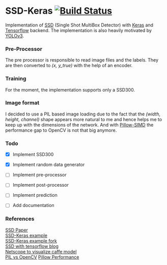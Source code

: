 # SSD-Keras [![Build Status](https://travis-ci.org/schoettner/ssd-keras.svg?branch=master)](https://travis-ci.org/schoettner/ssd-keras)
Implementation of [SSD](https://arxiv.org/abs/1512.02325) (Single Shot MultiBox Detector) with [Keras](https://keras.io/) and [Tensorflow](https://www.tensorflow.org/) backend.
The implementation is also heavily motivated by [YOLOv3](https://arxiv.org/abs/1804.02767).

### Pre-Processor ###
The pre processor is responsible to read image files and the labels. They are then converted to *(x, y_true)* with the
help of an encoder.

### Training ###
For the moment, the implementation supports only a SSD300. 


### Image format ###
I decided to use a PIL based image loading due to the fact that the *(width, height, channel)* shape appears more natural to me
and hence helps me to keep up with the dimensions of the network. And with [Pillow-SIMD](https://github.com/uploadcare/pillow-simd#pillow-simd)
the performance gap to OpenCV is not that big anymore.

### Todo ###
- [x] Implement SSD300
- [x] Implement random data generator
- [ ] Implement pre-processor
- [ ] Implement post-processor
- [ ] Implement prediction
- [ ] Add documentation


### References ###
[SSD Paper](https://arxiv.org/abs/1512.02325)  
[SSD-Keras example](https://github.com/pierluigiferrari/ssd_keras)  
[SSD-Keras example fork](https://github.com/lvaleriu/ssd_keras-1)  
[SSD with tensorflow blog](https://lambdalabs.com/blog/how-to-implement-ssd-object-detection-in-tensorflow/)  
[Netscope to visualize caffe model](https://dgschwend.github.io/netscope/#/editor)  
[PIL vs OpenCV](https://www.kaggle.com/vfdev5/pil-vs-opencv)
[Pillow Performance](https://python-pillow.org/pillow-perf/)